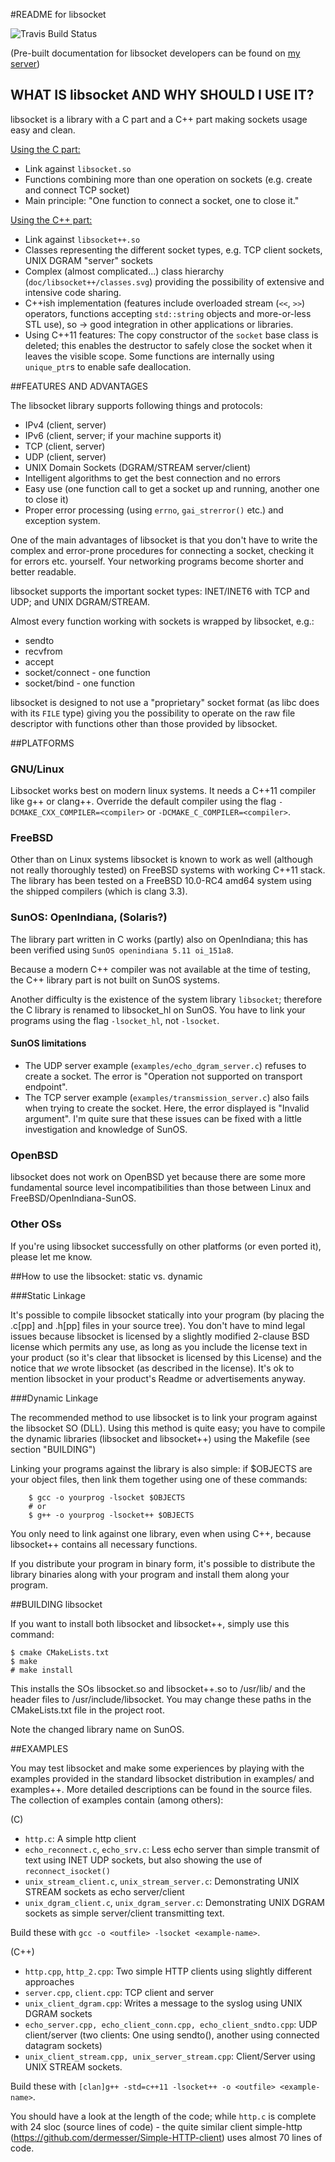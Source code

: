 #README for libsocket

![Travis Build Status](https://api.travis-ci.org/dermesser/libsocket.png )

(Pre-built documentation for libsocket developers can be found on [my
 server](http://lbo.spheniscida.de/doc/libsocket/doxygen/html/))

## WHAT IS libsocket AND WHY SHOULD I USE IT?

libsocket is a library with a C part and a C++ part making sockets usage easy and clean.

[Using the C part:](doc/libsocket/DOCUMENTATION.mkd)

- Link against `libsocket.so`
- Functions combining more than one operation on sockets (e.g. create and connect TCP socket)
- Main principle: "One function to connect a socket, one to close it."

[Using the C++ part:](doc/libsocket++/DOCUMENTATION++.mkd)

- Link against `libsocket++.so`
- Classes representing the different socket types, e.g. TCP client sockets, UNIX DGRAM "server"
sockets
- Complex (almost complicated...) class hierarchy (`doc/libsocket++/classes.svg`) providing the
possibility of extensive and intensive code sharing.
- C++ish implementation (features include overloaded stream (`<<`, `>>`) operators, functions
accepting `std::string` objects and more-or-less STL use), so -> good integration in other
applications or libraries.
- Using C++11 features: The copy constructor of the `socket` base class is deleted; this enables the
destructor to safely close the socket when it leaves the visible scope. Some functions are internally using
`unique_ptr`s to enable safe deallocation.

##FEATURES AND ADVANTAGES

The libsocket library supports following things and protocols:

* IPv4 (client, server)
* IPv6 (client, server; if your machine supports it)
* TCP (client, server)
* UDP (client, server)
* UNIX Domain Sockets (DGRAM/STREAM server/client)
* Intelligent algorithms to get the best connection and no errors
* Easy use (one function call to get a socket up and running, another one to close it)
* Proper error processing (using `errno`, `gai_strerror()` etc.) and exception system.

One of the main advantages of libsocket is that you don't have to write the complex and error-prone
procedures for connecting a socket, checking it for errors etc. yourself. Your networking programs
become shorter and better readable.

libsocket supports the important socket types: INET/INET6 with TCP and UDP; and UNIX DGRAM/STREAM.

Almost every function working with sockets is wrapped by libsocket, e.g.:
* sendto
* recvfrom
* accept
* socket/connect - one function
* socket/bind    - one function

libsocket is designed to not use a "proprietary" socket format (as libc does with its `FILE` type)
giving you the possibility to operate on the raw file descriptor with functions other than those provided by
libsocket.

##PLATFORMS

### GNU/Linux

Libsocket works best on modern linux systems. It needs a C++11 compiler like g++ or clang++. Override the
default compiler using the flag `-DCMAKE_CXX_COMPILER=<compiler>` or `-DCMAKE_C_COMPILER=<compiler>`.

### FreeBSD

Other than on Linux systems libsocket is known to work as well (although not really thoroughly tested) on
FreeBSD systems with working C++11 stack. The library has been tested on a FreeBSD 10.0-RC4 amd64 system
using the shipped compilers (which is clang 3.3).

### SunOS: OpenIndiana, (Solaris?)

The library part written in C works (partly) also on OpenIndiana; this has been verified using
`SunOS openindiana 5.11 oi_151a8`.

Because a modern C++ compiler was not available at the time of testing, the C++ library part is not
built on SunOS systems.

Another difficulty is the existence of the system library `libsocket`; therefore the C library is renamed
to libsocket\_hl on SunOS. You have to link your programs using the flag `-lsocket_hl`, not `-lsocket`.

#### SunOS limitations

* The UDP server example (`examples/echo_dgram_server.c`) refuses to create a socket. The error is
    "Operation not supported on transport endpoint".
* The TCP server example (`examples/transmission_server.c`) also fails when trying to create the socket.
    Here, the error displayed is "Invalid argument". I'm quite sure that these issues can be fixed with
    a little investigation and knowledge of SunOS.

### OpenBSD
libsocket does not work on OpenBSD yet because there are some more fundamental source level incompatibilities
than those between Linux and FreeBSD/OpenIndiana-SunOS.

### Other OSs
If you're using libsocket successfully on other platforms (or even ported it), please let me know.

##How to use the libsocket: static vs. dynamic

###Static Linkage

It's possible to compile libsocket statically into your program (by placing the .c[pp] and .h[pp]
files in your source tree). You don't have to mind legal issues because libsocket is licensed by
a slightly modified 2-clause BSD license which permits any use, as long as you include the license
text in your product (so it's clear that libsocket is licensed by this License) and the notice that
*we* wrote libsocket (as described in the license). It's ok to mention libsocket in your product's
Readme or advertisements anyway.

###Dynamic Linkage

The recommended method to use libsocket is to link your program against the libsocket SO (DLL). Using this
method is quite easy; you have to compile the dynamic libraries (libsocket and libsocket++) using
the Makefile (see section "BUILDING")

Linking your programs against the library is also simple: if $OBJECTS are your object files, then link
them together using one of these commands:

        $ gcc -o yourprog -lsocket $OBJECTS
        # or
        $ g++ -o yourprog -lsocket++ $OBJECTS

You only need to link against one library, even when using C++, because libsocket++ contains all
necessary functions.

If you distribute your program in binary form, it's possible to distribute the library binaries along with
your program and install them along your program.

##BUILDING libsocket

If you want to install both libsocket and libsocket++, simply use this command:

    $ cmake CMakeLists.txt
    $ make
    # make install

This installs the SOs libsocket.so and libsocket++.so to /usr/lib/ and the header files to
/usr/include/libsocket. You may change these paths in the CMakeLists.txt file in the project root.

Note the changed library name on SunOS.

##EXAMPLES

You may test libsocket and make some experiences by playing with the examples provided in the
standard libsocket distribution in examples/ and examples++. More detailed descriptions can be found
in the source files. The collection of examples contain (among others):

(C)

* `http.c`: A simple http client
* `echo_reconnect.c`, `echo_srv.c`: Less echo server than simple transmit of text using INET UDP
sockets, but also showing the use of `reconnect_isocket()`
* `unix_stream_client.c`, `unix_stream_server.c`: Demonstrating UNIX STREAM sockets as echo
server/client
* `unix_dgram_client.c`, `unix_dgram_server.c`: Demonstrating UNIX DGRAM sockets as simple
server/client transmitting text.

Build these with `gcc -o <outfile> -lsocket <example-name>`.

(C++)

* `http.cpp`, `http_2.cpp`: Two simple HTTP clients using slightly different approaches
* `server.cpp`, `client.cpp`: TCP client and server
* `unix_client_dgram.cpp`: Writes a message to the syslog using UNIX DGRAM sockets
* `echo_server.cpp, echo_client_conn.cpp, echo_client_sndto.cpp`: UDP client/server (two clients:
        One using sendto(), another using connected datagram sockets)
* `unix_client_stream.cpp, unix_server_stream.cpp`: Client/Server using UNIX STREAM sockets.

Build these with `[clan]g++ -std=c++11 -lsocket++ -o <outfile> <example-name>`.

You should have a look at the length of the code; while `http.c` is complete with 24 sloc (source
        lines of code) - the quite similar client simple-http
(https://github.com/dermesser/Simple-HTTP-client) uses almost 70 lines of code.

